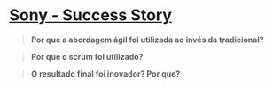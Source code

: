 # [Sony - Success Story](https://www.agile42.com/en/success-stories/success-story-sony)

> **Por que a abordagem ágil foi utilizada ao invés da tradicional?**


> **Por que o scrum foi utilizado?**


> **O resultado final foi inovador? Por que?**
